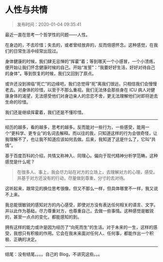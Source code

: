 # 人性与共情

> 发布时间：2020-01-04 09:35:41

最近一直在思考一个哲学性的问题——人性。

在身边的，不去珍惜；失去的，或者曾经放弃的，反而倍感怀念。这种感觉，在我们的日常生活中经常出现过。

身体健康的时候，我们肆无忌惮的“挥霍”着；等到哪天一个小感冒，一个小溃疡，便开始让我们怀念健康时候的自己。开始“发誓”：“我要好好生活，好好对待自己的身体”。等到恢复的时候，我们又回到了原点。

或许还没到濒临“死亡”的边缘吧，我们总觉得“死”离我们很远，只相信我们会慢慢老去。对身体的珍惜，以至于不那么重视。我们无法体会那些身在 ICU 病人对健康身体的渴望，无法感受他们对身边亲人的恋恋不舍，更无法理解他们对即将逝去生命的珍惜。

我们还是继续挥霍着，我们还是不懂珍惜。

----

经历的越多，看的越多，思考的越多。反而能对一些行为，一些感受，能用一个“更科学、更专业”的名词去解释。而以往的我，只知道这样的行为会很奇怪，让我理解不了，也让我不知道应该如何去做。后来，我知道了这是什么了，它叫“共情”。

基于百度百科的介绍，共情又称神入、同理心。偏向于现代精神分析学范畴。这种感觉是什么呢？

> 在很多人、事上，我会尽力站在对方的立场上，去理解对方的心理，感受。并基于对方还没有的行动，尽量做到尊重，分寸的去对待。

这听起来，跟常见的换位思考很像。但又不那么一样，但具体哪里不一样，我又说不上来。

我总能很敏锐的感知对方的内心感受，即使对方没有表达任何相关的语言、文字。并以此作为基础，尽力尊重对方，也尊重自己，去做一些事情。这种感觉是敏锐的，甚至一点点的变化，都能感知的到。

拥有这样的能力或许是因为经历了“向死而生”的生活。对于未来的一生，这样的感受，我想只有积极的作用。它会在我未来面对任何人、任何事，都能作出一个积极、正确的决定。

----

结尾：没有结尾。。。。自己的 Blog，不讲究这些。。。